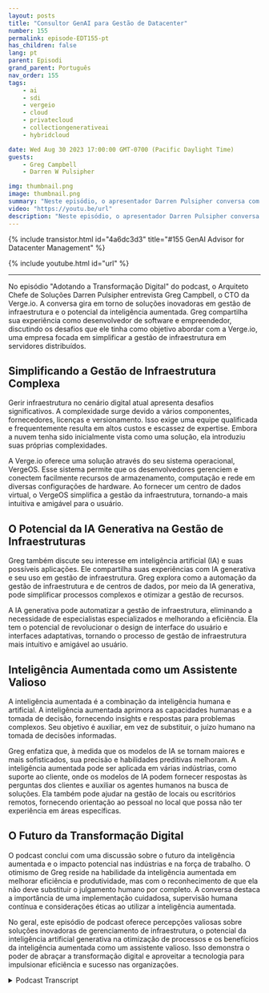 ```yaml
---
layout: posts
title: "Consultor GenAI para Gestão de Datacenter"
number: 155
permalink: episode-EDT155-pt
has_children: false
lang: pt
parent: Episodi
grand_parent: Português
nav_order: 155
tags:
    - ai
    - sdi
    - vergeio
    - cloud
    - privatecloud
    - collectiongenerativeai
    - hybridcloud

date: Wed Aug 30 2023 17:00:00 GMT-0700 (Pacific Daylight Time)
guests:
    - Greg Campbell
    - Darren W Pulsipher

img: thumbnail.png
image: thumbnail.png
summary: "Neste episódio, o apresentador Darren Pulsipher conversa com Greg Campbell, CTO do Verge.io, para discutir a empolgante interseção entre IA e gerenciamento de infraestrutura. Greg, um desenvolvedor de software e empreendedor, compartilha sua jornada na criação do Verge.io para lidar com as complexidades de conexão e gerenciamento de infraestrutura."
video: "https://youtu.be/url"
description: "Neste episódio, o apresentador Darren Pulsipher conversa com Greg Campbell, CTO do Verge.io, para discutir a empolgante interseção entre IA e gerenciamento de infraestrutura. Greg, um desenvolvedor de software e empreendedor, compartilha sua jornada na criação do Verge.io para lidar com as complexidades de conexão e gerenciamento de infraestrutura."
---
```


<div>
{% include transistor.html id="4a6dc3d3" title="#155 GenAI Advisor for Datacenter Management" %}

{% include youtube.html id="url" %}
</div>

---

No episódio "Adotando a Transformação Digital" do podcast, o Arquiteto Chefe de Soluções Darren Pulsipher entrevista Greg Campbell, o CTO da Verge.io. A conversa gira em torno de soluções inovadoras em gestão de infraestrutura e o potencial da inteligência aumentada. Greg compartilha sua experiência como desenvolvedor de software e empreendedor, discutindo os desafios que ele tinha como objetivo abordar com a Verge.io, uma empresa focada em simplificar a gestão de infraestrutura em servidores distribuídos.

## Simplificando a Gestão de Infraestrutura Complexa

Gerir infraestrutura no cenário digital atual apresenta desafios significativos. A complexidade surge devido a vários componentes, fornecedores, licenças e versionamento. Isso exige uma equipe qualificada e frequentemente resulta em altos custos e escassez de expertise. Embora a nuvem tenha sido inicialmente vista como uma solução, ela introduziu suas próprias complexidades.

A Verge.io oferece uma solução através do seu sistema operacional, VergeOS. Esse sistema permite que os desenvolvedores gerenciem e conectem facilmente recursos de armazenamento, computação e rede em diversas configurações de hardware. Ao fornecer um centro de dados virtual, o VergeOS simplifica a gestão da infraestrutura, tornando-a mais intuitiva e amigável para o usuário.

## O Potencial da IA Generativa na Gestão de Infraestruturas

Greg também discute seu interesse em inteligência artificial (IA) e suas possíveis aplicações. Ele compartilha suas experiências com IA generativa e seu uso em gestão de infraestrutura. Greg explora como a automação da gestão de infraestrutura e de centros de dados, por meio da IA generativa, pode simplificar processos complexos e otimizar a gestão de recursos.

A IA generativa pode automatizar a gestão de infraestrutura, eliminando a necessidade de especialistas especializados e melhorando a eficiência. Ela tem o potencial de revolucionar o design de interface do usuário e interfaces adaptativas, tornando o processo de gestão de infraestrutura mais intuitivo e amigável ao usuário.

## Inteligência Aumentada como um Assistente Valioso

A inteligência aumentada é a combinação da inteligência humana e artificial. A inteligência aumentada aprimora as capacidades humanas e a tomada de decisão, fornecendo insights e respostas para problemas complexos. Seu objetivo é auxiliar, em vez de substituir, o juízo humano na tomada de decisões informadas.

Greg enfatiza que, à medida que os modelos de IA se tornam maiores e mais sofisticados, sua precisão e habilidades preditivas melhoram. A inteligência aumentada pode ser aplicada em várias indústrias, como suporte ao cliente, onde os modelos de IA podem fornecer respostas às perguntas dos clientes e auxiliar os agentes humanos na busca de soluções. Ela também pode ajudar na gestão de locais ou escritórios remotos, fornecendo orientação ao pessoal no local que possa não ter experiência em áreas específicas.

## O Futuro da Transformação Digital

O podcast conclui com uma discussão sobre o futuro da inteligência aumentada e o impacto potencial nas indústrias e na força de trabalho. O otimismo de Greg reside na habilidade da inteligência aumentada em melhorar eficiência e produtividade, mas com o reconhecimento de que ela não deve substituir o julgamento humano por completo. A conversa destaca a importância de uma implementação cuidadosa, supervisão humana contínua e considerações éticas ao utilizar a inteligência aumentada.

No geral, este episódio de podcast oferece percepções valiosas sobre soluções inovadoras de gerenciamento de infraestrutura, o potencial da inteligência artificial generativa na otimização de processos e os benefícios da inteligência aumentada como um assistente valioso. Isso demonstra o poder de abraçar a transformação digital e aproveitar a tecnologia para impulsionar eficiência e sucesso nas organizações.



<details>
<summary> Podcast Transcript </summary>

<p></p>

</details>
